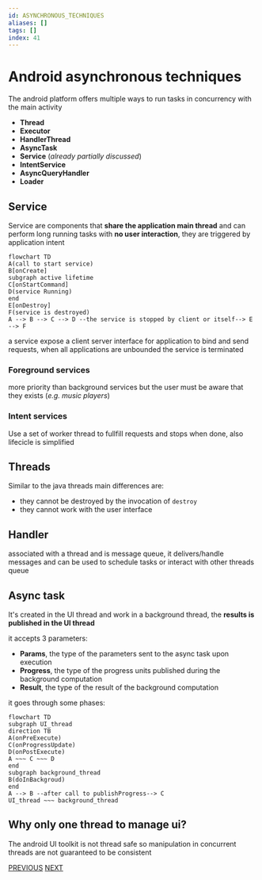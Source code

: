 ```yaml
---
id: ASYNCHRONOUS_TECHNIQUES
aliases: []
tags: []
index: 41
---
```


# Android asynchronous techniques

The android platform offers multiple ways to run tasks in concurrency with the main activity

- **Thread**
- **Executor**
- **HandlerThread**
- **AsyncTask**
- **Service** (*already partially discussed*)
- **IntentService**
- **AsyncQueryHandler**
- **Loader**

## Service

Service are components that **share the application main thread** and can perform long running tasks with **no user interaction**, they are triggered by application intent

```mermaid
flowchart TD
A(call to start service)
B[onCreate]
subgraph active lifetime
C[onStartCommand]
D(service Running)
end
E[onDestroy]
F(service is destroyed)
A --> B --> C --> D --the service is stopped by client or itself--> E --> F
```

a service expose a client server interface for application to bind and send requests, when all applications are unbounded the service is terminated

### Foreground services

more priority than background services but the user must be aware that they exists (*e.g. music players*)

### Intent services

Use a set of worker thread to fullfill requests and stops when done, also lifecicle is simplified

## Threads

Similar to the java threads main differences are:

- they cannot be destroyed by the invocation of `destroy`
- they cannot work with the user interface

## Handler

associated with a thread and is message queue, it delivers/handle messages and can be used to schedule tasks or interact with other threads queue

## Async task

It's created in the UI thread and work in a background thread, the **results is published in the UI thread**

it accepts 3 parameters:

- **Params**, the type of the parameters sent to the async task upon execution
- **Progress**, the type of the progress units published during the background computation
- **Result**, the type of the result of the background computation

it goes through some phases:

```mermaid
flowchart TD
subgraph UI_thread
direction TB
A(onPreExecute)
C(onProgressUpdate)
D(onPostExecute)
A ~~~ C ~~~ D
end
subgraph background_thread
B(doInBackgroud)
end
A --> B --after call to publishProgress--> C
UI_thread ~~~ background_thread
```

## Why only one thread to manage ui?

The android UI toolkit is not thread safe so manipulation in concurrent threads are not guaranteed to be consistent

[PREVIOUS](pages/android/threading_model.md) [NEXT](mobile_systems/android/job_scheduler.md)
